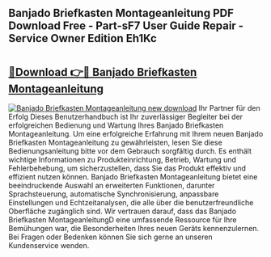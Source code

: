 ## Banjado Briefkasten Montageanleitung PDF Download Free - Part-sF7 User Guide Repair - Service Owner Edition Eh1Kc

# <h2><a href="http://df76mo.blite.top/?on=Banjado+Briefkasten+Montageanleitung">🔗Download 👉🔴 Banjado Briefkasten Montageanleitung</a></h2>

[![Banjado Briefkasten Montageanleitung new download](https://i.imgur.com/lujVjoI.png)](http://df76mo.blite.top/?on=Banjado+Briefkasten+Montageanleitung)
Ihr Partner für den Erfolg Dieses Benutzerhandbuch ist Ihr zuverlässiger Begleiter bei der erfolgreichen Bedienung und Wartung Ihres Banjado Briefkasten Montageanleitung. Um eine erfolgreiche Erfahrung mit Ihrem neuen Banjado Briefkasten Montageanleitung zu gewährleisten, lesen Sie diese Bedienungsanleitung bitte vor dem Gebrauch sorgfältig durch. Es enthält wichtige Informationen zu Produkteinrichtung, Betrieb, Wartung und Fehlerbehebung, um sicherzustellen, dass Sie das Produkt effektiv und effizient nutzen können. Banjado Briefkasten Montageanleitung bietet eine beeindruckende Auswahl an erweiterten Funktionen, darunter Sprachsteuerung, automatische Synchronisierung, anpassbare Einstellungen und Echtzeitanalysen, die alle über die benutzerfreundliche Oberfläche zugänglich sind. Wir vertrauen darauf, dass das Banjado Briefkasten MontageanleitungD eine umfassende Ressource für Ihre Bemühungen war, die Besonderheiten Ihres neuen Geräts kennenzulernen. Bei Fragen oder Bedenken können Sie sich gerne an unseren Kundenservice wenden.
